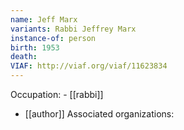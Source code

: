 ```yaml
---
name: Jeff Marx
variants: Rabbi Jeffrey Marx
instance-of: person
birth: 1953
death: 
VIAF: http://viaf.org/viaf/11623834
---
```

Occupation: - [[rabbi]]
- [[author]]
Associated organizations: 